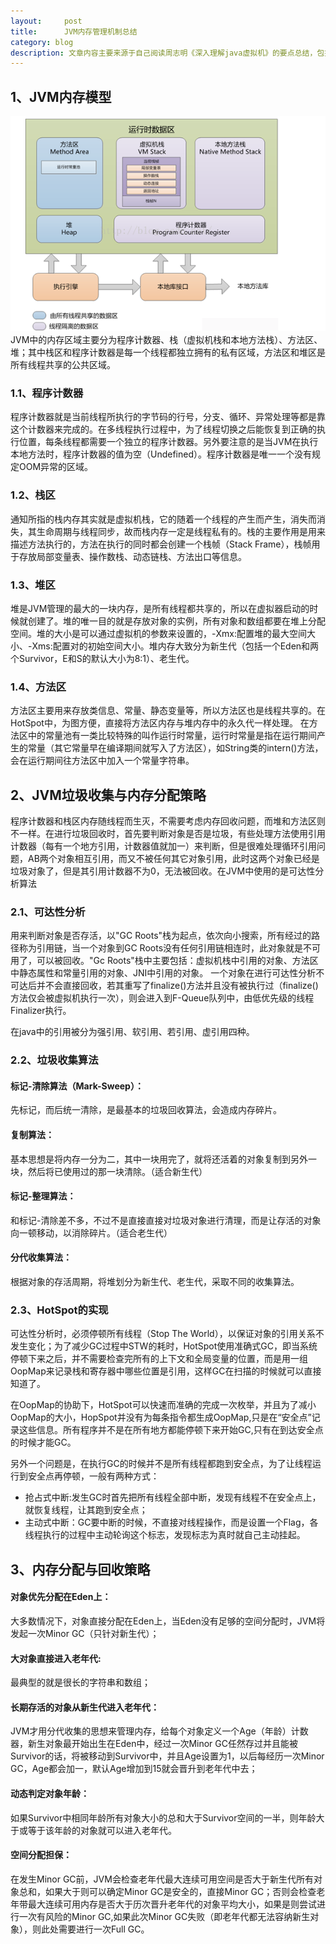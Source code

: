 ```yaml
---
layout:     post
title:      JVM内存管理机制总结
category: blog
description: 文章内容主要来源于自己阅读周志明《深入理解java虚拟机》的要点总结，包括自己的一些理解和资料查阅
---
```


## 1、JVM内存模型
![JVM内存模型图](/images/JVM/JVM内存模型图.png)
JVM中的内存区域主要分为程序计数器、栈（虚拟机栈和本地方法栈）、方法区、堆；其中栈区和程序计数器是每一个线程都独立拥有的私有区域，方法区和堆区是所有线程共享的公共区域。

### 1.1、程序计数器
程序计数器就是当前线程所执行的字节码的行号，分支、循环、异常处理等都是靠这个计数器来完成的。在多线程执行过程中，为了线程切换之后能恢复到正确的执行位置，每条线程都需要一个独立的程序计数器。另外要注意的是当JVM在执行本地方法时，程序计数器的值为空（Undefined）。程序计数器是唯一一个没有规定OOM异常的区域。

### 1.2、栈区
通知所指的栈内存其实就是虚拟机栈，它的随着一个线程的产生而产生，消失而消失，其生命周期与线程同步，故而栈内存一定是线程私有的。栈的主要作用是用来描述方法执行的，方法在执行的同时都会创建一个栈帧（Stack Frame），栈帧用于存放局部变量表、操作数栈、动态链栈、方法出口等信息。

### 1.3、堆区
堆是JVM管理的最大的一块内存，是所有线程都共享的，所以在虚拟器启动的时候就创建了。堆的唯一目的就是存放对象的实例，所有对象和数组都要在堆上分配空间。堆的大小是可以通过虚拟机的参数来设置的，-Xmx:配置堆的最大空间大小、-Xms:配置对的初始空间大小。堆内存大致分为新生代（包括一个Eden和两个Survivor，E和S的默认大小为8:1）、老生代。

### 1.4、方法区
方法区主要用来存放类信息、常量、静态变量等，所以方法区也是线程共享的。在HotSpot中，为图方便，直接将方法区内存与堆内存中的永久代一样处理。
在方法区中的常量池有一类比较特殊的叫作运行时常量，运行时常量是指在运行期间产生的常量（其它常量早在编译期间就写入了方法区），如String类的intern()方法，会在运行期间往方法区中加入一个常量字符串。

## 2、JVM垃圾收集与内存分配策略
程序计数器和栈区内存随线程而生灭，不需要考虑内存回收问题，而堆和方法区则不一样。在进行垃圾回收时，首先要判断对象是否是垃圾，有些处理方法使用引用计数器（每有一个地方引用，计数器值就加一）来判断，但是很难处理循环引用问题，AB两个对象相互引用，而又不被任何其它对象引用，此时这两个对象已经是垃圾对象了，但是其引用计数器不为0，无法被回收。在JVM中使用的是可达性分析算法

### 2.1、可达性分析
用来判断对象是否存活，以"GC Roots"栈为起点，依次向小搜索，所有经过的路径称为引用链，当一个对象到GC Roots没有任何引用链相连时，此对象就是不可用了，可以被回收。"Gc Roots"栈中主要包括：虚拟机栈中引用的对象、方法区中静态属性和常量引用的对象、JNI中引用的对象。
一个对象在进行可达性分析不可达后并不会直接回收，若其重写了finalize()方法并且没有被执行过（finalize()方法仅会被虚拟机执行一次），则会进入到F-Queue队列中，由低优先级的线程Finalizer执行。

在java中的引用被分为强引用、软引用、若引用、虚引用四种。

### 2.2、垃圾收集算法
#### 标记-清除算法（Mark-Sweep）：
先标记，而后统一清除，是最基本的垃圾回收算法，会造成内存碎片。
#### 复制算法：
基本思想是将内存一分为二，其中一块用完了，就将还活着的对象复制到另外一块，然后将已使用过的那一块清除。（适合新生代）
#### 标记-整理算法：
和标记-清除差不多，不过不是直接直接对垃圾对象进行清理，而是让存活的对象向一顿移动，以消除碎片。（适合老生代）
#### 分代收集算法：
根据对象的存活周期，将堆划分为新生代、老生代，采取不同的收集算法。

### 2.3、HotSpot的实现
可达性分析时，必须停顿所有线程（Stop The World），以保证对象的引用关系不发生变化；为了减少GC过程中STW的耗时，HotSpot使用准确式GC，即当系统停顿下来之后，并不需要检查完所有的上下文和全局变量的位置，而是用一组OopMap来记录栈和寄存器中哪些位置是引用，这样GC在扫描的时候就可以直接知道了。

在OopMap的协助下，HotSpot可以快速而准确的完成一次枚举，并且为了减小OopMap的大小，HopSpot并没有为每条指令都生成OopMap,只是在“安全点”记录这些信息。所有程序并不是在所有地方都能停顿下来开始GC,只有在到达安全点的时候才能GC。

另外一个问题是，在执行GC的时候并不是所有线程都跑到安全点，为了让线程运行到安全点再停顿，一般有两种方式：
* 抢占式中断:发生GC时首先把所有线程全部中断，发现有线程不在安全点上，就恢复线程，让其跑到安全点；
* 主动式中断：GC要中断的时候，不直接对线程操作，而是设置一个Flag，各线程执行的过程中主动轮询这个标志，发现标志为真时就自己主动挂起。

## 3、内存分配与回收策略
#### 对象优先分配在Eden上：
大多数情况下，对象直接分配在Eden上，当Eden没有足够的空间分配时，JVM将发起一次Minor GC（只针对新生代）；
#### 大对象直接进入老年代:
最典型的就是很长的字符串和数组；
#### 长期存活的对象从新生代进入老年代：
JVM才用分代收集的思想来管理内存，给每个对象定义一个Age（年龄）计数器，新生对象最开始出生在Eden中，经过一次Minor GC任然存过并且能被Survivor的话，将被移动到Survivor中，并且Age设置为1，以后每经历一次Minor GC，Age都会加一，默认Age增加到15就会晋升到老年代中去；
#### 动态判定对象年龄：
如果Survivor中相同年龄所有对象大小的总和大于Survivor空间的一半，则年龄大于或等于该年龄的对象就可以进入老年代。
#### 空间分配担保：
在发生Minor GC前，JVM会检查老年代最大连续可用空间是否大于新生代所有对象总和，如果大于则可以确定Minor GC是安全的，直接Minor GC；否则会检查老年带最大连续可用内存是否大于历次晋升老年代的对象平均大小，如果是则尝试进行一次有风险的Minor GC,如果此次Minor GC失败（即老年代都无法容纳新生对象），则此处需要进行一次Full GC。
